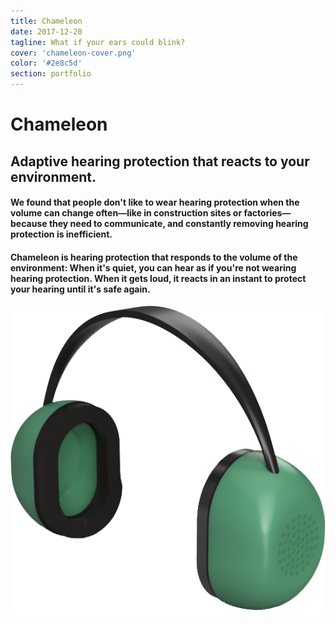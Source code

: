 ```yaml
---
title: Chameleon
date: 2017-12-20
tagline: What if your ears could blink?
cover: 'chameleon-cover.png'
color: '#2e8c5d'
section: portfolio
---
```


# Chameleon

<div class="tldr" markdown=1>

## Adaptive hearing protection that reacts to your environment.

#### We found that people don't like to wear hearing protection when the volume can change often—like in construction sites or factories—because they need to communicate, and constantly removing hearing protection is inefficient.

#### Chameleon is hearing protection that responds to the volume of the environment: When it's quiet, you can hear as if you're not wearing hearing protection. When it gets loud, it reacts in an instant to protect your hearing until it's safe again.


<div class="cover-image vertical">

![A 3D rendering of the Chameleon hearing protection device](../../images/portfolio/cover/chameleon-cover.png)
</div>

</div>

<!-- ## Problem

We surveyed and interviewed people who work in construction, manufacturing, and live music production[^1] about their hearing protection use. A vast majority answered that while they know they should wear, protection they often don't. When asked why, they said they often needed to talk at work, and it's tedious to constantly remove hearing protection and put it back on.

## Requirements 

Based on our research insights, we came up with a number of areas our device should excel in. We then turned them into engineering functional requirements and metrics.

**Attenuation:** Must protect the wearer from potentially damaging sound.

**Communication:** Should allow communication when there is no damaging sound.

**Comfort:** Should be comfortable to wear for a full work day.

**Cost:** Should be reasonably priced relative to other products in the space.

**Durability:** Should withstand daily use in a rugged environment, and consume minimal power.

**Measurement:** Should accurately measure the noise level, and conform to ANSI standards.

## User Stories

I started to draw up flows and storyboards for the ideal use of the device. Storyboards helped identify different use scenarios (who's talking? who's making the noise?), and functions we had initially overlooked (like override buttons to preemptively close the device), but a user flow was not very helpful, since the primary goal is to not interfere with the wearer's work. Any user flow was a straight line from the beginning off the day to the end. 

We found that the user story: "As a worker, I want to protect my hearing and still be able to communicate when working" helped us focus in during development.


## Prototypes
### Full Prototype Mk. 1
Over the next couple months we worked on the electrical and software systems, as well as testing different ways to dynamically attenuate. Our first system prototype was a retrofit on an existing ear-cup, and was used to test the measurement, control logic and mechanical components of the system. 

<figure class='folio_image video' id='first-proto-video'>
	<iframe src="https://www.youtube.com/embed/yUvlpVK7ays?loop=1" frameborder="0" loop="1" webkitallowfullscreen mozallowfullscreen allowfullscreen></iframe>
	<figcaption>The first prototype</figcaption>
</figure>

Though a good proof-of-concept, this prototype was too slow, and too noisy for what we needed to do with it. We also noticed when testing it that long hair tended to get caught in the disk—definitely not ideal.

### Full Prototype Mk. 2

I spent the next 4 months working on all aspects of the design: electronics, embedded code, mechanical and acoustics.

After a few dozen smaller scale prototypes to test each part of the system independently, we finally had a working full-system prototype.

![The final 3D printed prototype, with Teensy controller enclosure.](../../images/portfolio/chameleon/finished-prototype.jpg)

## Pitch and Demo

We showcased our prototype at the Systems Design Engineering Symposium where we won People's Choice award. We also won the Norman Esch Entrepreneurship Award for our pitch and product demo!

<figure class='folio_image video' id='symposium-demo-video'>
	<iframe src="https://www.youtube.com/embed/3ss9hONATuw?loop=1" frameborder="0" loop="1" webkitallowfullscreen mozallowfullscreen allowfullscreen></iframe>
	<figcaption>Showing off the prototype at the Systems Design Engineering Symposium</figcaption>
</figure>

<figure class='folio_image' id='norman-esch-demo'>
		<img src='../../images/portfolio/chameleon/prototype-demo.jpg'>
<figcaption>Demonstrating the prototype at Norman Esch finals, where we<a href="https://uwaterloo.ca/engineering/news/six-teams-win-10000-each-annual-esch-awards" target="_blank"> won a $10,000 prize</a> for our pitch and demo!</figcaption>
</figure>



[^1]: Live music workers means, for example: stagehands, producers, and directors, not performers themselves -->